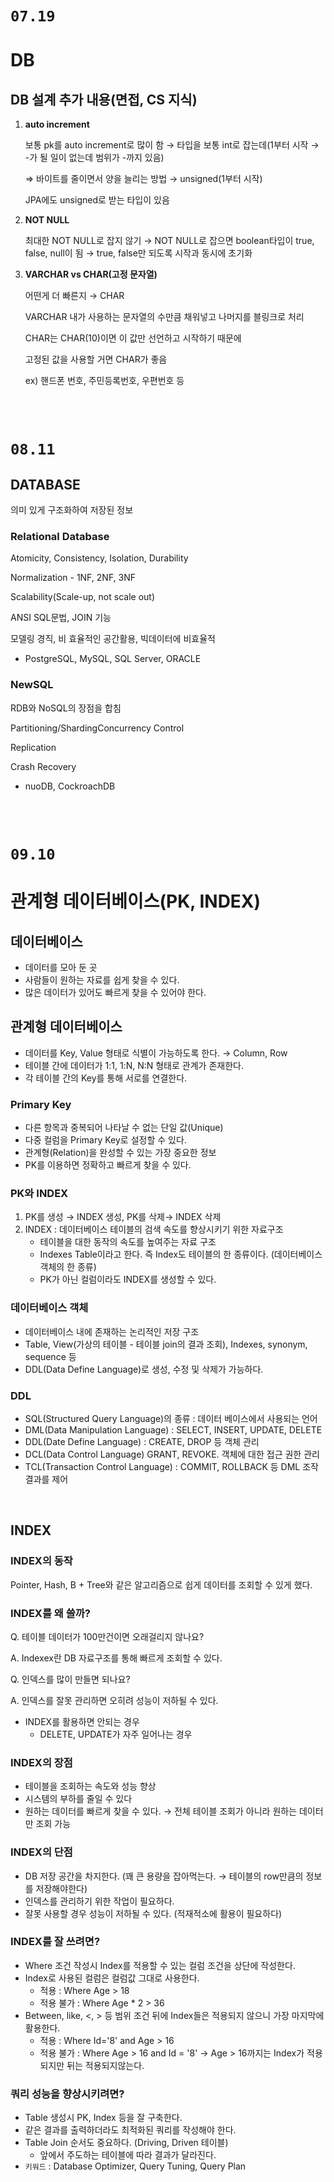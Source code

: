# `07.19`

# DB

## DB 설계 추가 내용(면접, CS 지식)

1. **auto increment**

   보통 pk를 auto increment로 많이 함 → 타입을 보통 int로 잡는데(1부터 시작 → -가 될 일이 없는데 범위가 -까지 있음)

   ⇒ 바이트를 줄이면서 양을 늘리는 방법 → unsigned(1부터 시작)

   JPA에도 unsigned로 받는 타입이 있음

2. **NOT NULL**

   최대한 NOT NULL로 잡지 않기 → NOT NULL로 잡으면 boolean타입이 true, false, null이 됨 → true, false만 되도록 시작과 동시에 초기화

3. **VARCHAR vs CHAR(고정 문자열)**

   어떤게 더 빠른지 → CHAR

   VARCHAR 내가 사용하는 문자열의 수만큼 채워넣고 나머지를 블링크로 처리

   CHAR는 CHAR(10)이면 이 값만 선언하고 시작하기 때문에

   고정된 값을 사용할 거면 CHAR가 좋음

   ex) 핸드폰 번호, 주민등록번호, 우편번호 등

<br>

<br>

# `08.11`

## DATABASE

의미 있게 구조화하여 저장된 정보

### Relational Database

Atomicity, Consistency, Isolation, Durability

Normalization - 1NF, 2NF, 3NF

Scalability(Scale-up, not scale out)

ANSI SQL문법, JOIN 기능

모델링 경직, 비 효율적인 공간활용, 빅데이터에 비효율적

- PostgreSQL, MySQL, SQL Server, ORACLE

### NewSQL

RDB와 NoSQL의 장점을 합침

Partitioning/ShardingConcurrency Control

Replication

Crash Recovery

- nuoDB, CockroachDB

<br>

<br>

# `09.10`

# 관계형 데이터베이스(PK, INDEX)

## 데이터베이스

- 데이터를 모아 둔 곳
- 사람들이 원하는 자료를 쉽게 찾을 수 있다.
- 많은 데이터가 있어도 빠르게 찾을 수 있어야 한다.

## 관계형 데이터베이스

- 데이터를 Key, Value 형태로 식별이 가능하도록 한다. → Column, Row
- 테이블 간에 데이터가 1:1, 1:N, N:N 형태로 관계가 존재한다.
- 각 테이블 간의 Key를 통해 서로를 연결한다.

### Primary Key

- 다른 항목과 중복되어 나타날 수 없는 단일 값(Unique)
- 다중 컬럼을 Primary Key로 설정할 수 있다.
- 관계형(Relation)을 완성할 수 있는 가장 중요한 정보
- PK를 이용하면 정확하고 빠르게 찾을 수 있다.

### PK와 INDEX

1. PK를 생성 → INDEX 생성, PK를 삭제→ INDEX 삭제
2. INDEX : 데이터베이스 테이블의 검색 속도를 향상시키기 위한 자료구조
   - 테이블을 대한 동작의 속도를 높여주는 자료 구조
   - Indexes Table이라고 한다. 즉 Index도 테이블의 한 종류이다. (데이터베이스 객체의 한 종류)
   - PK가 아닌 컬럼이라도 INDEX를 생성할 수 있다.

### 데이터베이스 객체

- 데이터베이스 내에 존재하는 논리적인 저장 구조
- Table, View(가상의 테이블 - 테이블 join의 결과 조회), Indexes, synonym, sequence 등
- DDL(Data Define Language)로 생성, 수정 및 삭제가 가능하다.

### DDL

- SQL(Structured Query Language)의 종류 : 데이터 베이스에서 사용되는 언어
- DML(Data Manipulation Language) : SELECT, INSERT, UPDATE, DELETE
- DDL(Date Define Language) : CREATE, DROP 등 객체 관리
- DCL(Data Control Language) GRANT, REVOKE. 객체에 대한 접근 권한 관리
- TCL(Transaction Control Language) : COMMIT, ROLLBACK 등 DML 조작 결과를 제어

<br>

## INDEX

### INDEX의 동작

Pointer, Hash, B + Tree와 같은 알고리즘으로 쉽게 데이터를 조회할 수 있게 했다.

### INDEX를 왜 쓸까?

Q. 테이블 데이터가 100만건이면 오래걸리지 않나요?

A. Indexex란 DB 자료구조를 통해 빠르게 조회할 수 있다.

Q. 인덱스를 많이 만들면 되나요?

A. 인덱스를 잘못 관리하면 오히려 성능이 저하될 수 있다.

- INDEX를 활용하면 안되는 경우
  - DELETE, UPDATE가 자주 일어나는 경우

### INDEX의 장점

- 테이블을 조회하는 속도와 성능 향상
- 시스템의 부하를 줄일 수 있다
- 원하는 데이터를 빠르게 찾을 수 있다. → 전체 테이블 조회가 아니라 원하는 데이터만 조회 가능

### INDEX의 단점

- DB 저장 공간을 차지한다. (꽤 큰 용량을 잡아먹는다. → 테이블의 row만큼의 정보를 저장해야한다)
- 인덱스를 관리하기 위한 작업이 필요하다.
- 잘못 사용할 경우 성능이 저하될 수 있다. (적재적소에 활용이 필요하다)

### INDEX를 잘 쓰려면?

- Where 조건 작성시 Index를 적용할 수 있는 컬럼 조건을 상단에 작성한다.
- Index로 사용된 컬럼은 컬럼값 그대로 사용한다.
  - 적용 : Where Age > 18
  - 적용 불가 : Where Age * 2 > 36
- Between, like, <, > 등 범위 조건 뒤에 Index들은 적용되지 않으니 가장 마지막에 활용한다.
  - 적용  : Where Id='8' and Age > 16
  - 적용 불가 : Where Age > 16 and Id = '8' → Age > 16까지는 Index가 적용되지만 뒤는 적용되지않는다.

### 쿼리 성능을 향상시키려면?

- Table 생성시 PK, Index 등을 잘 구축한다.
- 같은 결과를 출력하더라도 최적화된 쿼리를 작성해야 한다.
- Table Join 순서도 중요하다. (Driving, Driven 테이블)
  - 앞에서 주도하는 테이블에 따라 결과가 달라진다.
- `키워드` : Database Optimizer, Query Tuning, Query Plan
